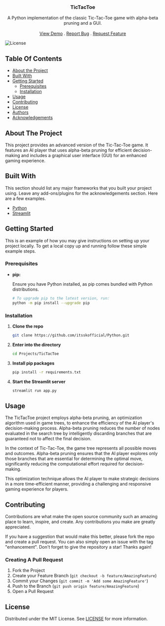 <br/>
<p align="center">

  <h3 align="center">TicTacToe</h3>

  <p align="center">
A Python implementation of the classic Tic-Tac-Toe game with alpha-beta pruning and a GUI.
    <br/>
    <br/>
    <a href="https://github.com/itsskofficial/Python">View Demo</a>
    .
    <a href="https://github.com/itsskofficial/Python/issues">Report Bug</a>
    .
    <a href="https://github.com/itsskofficial/Python/issues">Request Feature</a>
  </p>
</p>

![License](https://img.shields.io/github/license/itsskofficial/Python) 

## Table Of Contents

* [About the Project](#about-the-project)
* [Built With](#built-with)
* [Getting Started](#getting-started)
  * [Prerequisites](#prerequisites)
  * [Installation](#installation)
* [Usage](#usage)
* [Contributing](#contributing)
* [License](#license)
* [Authors](#authors)
* [Acknowledgements](#acknowledgements)

## About The Project

This project provides an advanced version of the Tic-Tac-Toe game. It features an AI player that uses alpha-beta pruning for efficient decision-making and includes a graphical user interface (GUI) for an enhanced gaming experience.


## Built With

This section should list any major frameworks that you built your project using. Leave any add-ons/plugins for the acknowledgements section. Here are a few examples.

* [Python](htttps://python.org)
* [Streamlit](https://streamlit.io)

## Getting Started

This is an example of how you may give instructions on setting up your project locally.
To get a local copy up and running follow these simple example steps.

### Prerequisites

* **pip:**
  
  Ensure you have Python installed, as pip comes bundled with Python distributions.

  ```sh
  # To upgrade pip to the latest version, run:
  python -m pip install --upgrade pip


### Installation

1. **Clone the repo**

    ```sh
    git clone https://github.com/itsskofficial/Python.git
    ```

2. **Enter into the directory**
    ```sh
    cd Projects/TicTacToe
    ```

3. **Install pip packages**

    ```sh
    pip install -r requirements.txt
    ```

4. **Start the Streamlit server**
    ```sh
    streamlit run app.py
    ```

## Usage

The TicTacToe project employs alpha-beta pruning, an optimization algorithm used in game trees, to enhance the efficiency of the AI player's decision-making process. Alpha-beta pruning reduces the number of nodes evaluated in the search tree by intelligently discarding branches that are guaranteed not to affect the final decision.

In the context of Tic-Tac-Toe, the game tree represents all possible moves and outcomes. Alpha-beta pruning ensures that the AI player explores only those branches that are essential for determining the optimal move, significantly reducing the computational effort required for decision-making.

This optimization technique allows the AI player to make strategic decisions in a more time-efficient manner, providing a challenging and responsive gaming experience for players.

## Contributing

Contributions are what make the open source community such an amazing place to learn, inspire, and create. Any contributions you make are greatly appreciated.

If you have a suggestion that would make this better, please fork the repo and create a pull request. You can also simply open an issue with the tag "enhancement". Don't forget to give the repository a star! Thanks again!

### Creating A Pull Request

1. Fork the Project
2. Create your Feature Branch (`git checkout -b feature/AmazingFeature`)
3. Commit your Changes (`git commit -m 'Add some AmazingFeature'`)
4. Push to the Branch (`git push origin feature/AmazingFeature`)
5. Open a Pull Request

## License

Distributed under the MIT License. See [LICENSE](https://github.com/itsskofficial/Python/blob/main/LICENSE.md) for more information.

